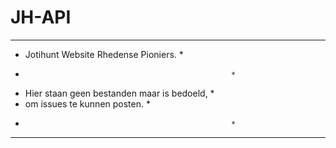 # JH-API

*****************************************************
* Jotihunt Website Rhedense Pioniers.               *
*                                                   *
* Hier staan geen bestanden maar is bedoeld,        *
* om issues te kunnen posten.                       *
*                                                   *
*****************************************************
